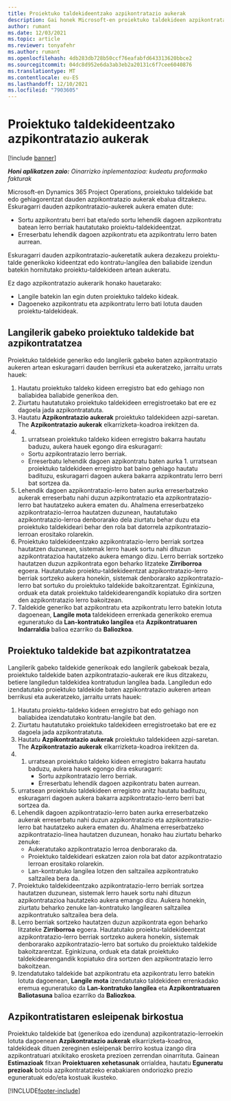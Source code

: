 ```yaml
---
title: Proiektuko taldekideentzako azpikontratazio aukerak
description: Gai honek Microsoft-en proiektuko taldekideen azpikontratazio aukerak azaltzen ditu Dynamics 365 Project Operations.
author: rumant
ms.date: 12/03/2021
ms.topic: article
ms.reviewer: tonyafehr
ms.author: rumant
ms.openlocfilehash: 4db283db728b50ccf76eafabfd643313620bbce2
ms.sourcegitcommit: 04dc8d952e6da3ab3eb2a20131c6f7cee6040876
ms.translationtype: MT
ms.contentlocale: eu-ES
ms.lasthandoff: 12/10/2021
ms.locfileid: "7903605"
---
```

# <a name="subcontracting-options-for-project-team-members"></a>Proiektuko taldekideentzako azpikontratazio aukerak

[!include [banner](../../includes/dataverse-preview.md)]

_**Honi aplikatzen zaio:** Oinarrizko inplementazioa: kudeatu proformako fakturak_

Microsoft-en Dynamics 365 Project Operations, proiektuko taldekide bat edo gehiagorentzat dauden azpikontratazio aukerak ebalua ditzakezu. Eskuragarri dauden azpikontratazio-aukerek aukera ematen dute:

- Sortu azpikontratu berri bat eta/edo sortu lehendik dagoen azpikontratu batean lerro berriak hautatutako proiektu-taldekideentzat. 
- Erreserbatu lehendik dagoen azpikontratu eta azpikontratu lerro baten aurrean. 

Eskuragarri dauden azpikontratazio-aukeretatik aukera dezakezu proiektu-talde generikoko kideentzat edo kontratu-langilea den baliabide izendun batekin hornitutako proiektu-taldekideen artean aukeratu. 

Ez dago azpikontratazio aukerarik honako hauetarako:

- Langile batekin lan egin duten proiektuko taldeko kideak. 
- Dagoeneko azpikontratu eta azpikontratu lerro bati lotuta dauden proiektu-taldekideak. 

## <a name="subcontracting-an-unstaffed-project-team-member"></a>Langilerik gabeko proiektuko taldekide bat azpikontratatzea

Proiektuko taldekide generiko edo langilerik gabeko baten azpikontratazio aukeren artean eskuragarri dauden berrikusi eta aukeratzeko, jarraitu urrats hauek:

1. Hautatu proiektuko taldeko kideen erregistro bat edo gehiago non baliabidea baliabide generikoa den.
2. Ziurtatu hautatutako proiektuko taldekideen erregistroetako bat ere ez dagoela jada azpikontratatuta. 
3. Hautatu **Azpikontratazio aukerak** proiektuko taldekideen azpi-saretan. The **Azpikontratazio aukerak** elkarrizketa-koadroa irekitzen da. 
4. 1. urratsean proiektuko taldeko kideen erregistro bakarra hautatu baduzu, aukera hauek egongo dira eskuragarri:
    - Sortu azpikontratazio lerro berriak. 
    - Erreserbatu lehendik dagoen azpikontratu baten aurka 1. urratsean proiektuko taldekideen erregistro bat baino gehiago hautatu badituzu, eskuragarri dagoen aukera bakarra azpikontratu lerro berri bat sortzea da.
5. Lehendik dagoen azpikontratazio-lerro baten aurka erreserbatzeko aukerak erreserbatu nahi duzun azpikontratazio eta azpikontratazio-lerro bat hautatzeko aukera ematen du. Ahalmena erreserbatzeko azpikontratazio-lerroa hautatzen duzunean, hautatutako azpikontratazio-lerroa denborarako dela ziurtatu behar duzu eta proiektuko taldekideari behar den rola bat datorrela azpikontratazio-lerroan erositako rolarekin.
6. Proiektuko taldekideentzako azpikontratazio-lerro berriak sortzea hautatzen duzunean, sistemak lerro hauek sortu nahi dituzun azpikontratazioa hautatzeko aukera emango dizu. Lerro berriak sortzeko hautatzen duzun azpikontrata egon beharko litzateke **Zirriborroa** egoera. Hautatutako proiektu-taldekideentzat azpikontratazio-lerro berriak sortzeko aukera honekin, sistemak denborarako azpikontratazio-lerro bat sortuko du proiektuko taldekide bakoitzarentzat. Eginkizuna, orduak eta datak proiektuko taldekidearengandik kopiatuko dira sortzen den azpikontratazio lerro bakoitzean. 
7. Taldekide generiko bat azpikontratu eta azpikontratu lerro batekin lotuta dagoenean, **Langile mota** taldekideen errenkada generikoko eremua eguneratuko da **Lan-kontratuko langilea** eta **Azpikontratuaren Indarraldia** balioa ezarriko da **Baliozkoa**.

## <a name="subcontracting-a-staffed-project-team-member"></a>Proiektuko taldekide bat azpikontratatzea

Langilerik gabeko taldekide generikoak edo langilerik gabekoak bezala, proiektuko taldekide baten azpikontratazio-aukerak ere ikus ditzakezu, betiere langiledun taldekidea kontratudun langilea bada. Langiledun edo izendatutako proiektuko taldekide baten azpikontratazio aukeren artean berrikusi eta aukeratzeko, jarraitu urrats hauek:

1. Hautatu proiektu-taldeko kideen erregistro bat edo gehiago non baliabidea izendatutako kontratu-langile bat den.
2. Ziurtatu hautatutako proiektuko taldekideen erregistroetako bat ere ez dagoela jada azpikontratatuta. 
3. Hautatu **Azpikontratazio aukerak** proiektuko taldekideen azpi-saretan. The **Azpikontratazio aukerak** elkarrizketa-koadroa irekitzen da. 
4. 1. urratsean proiektuko taldeko kideen erregistro bakarra hautatu baduzu, aukera hauek egongo dira eskuragarri:
      - Sortu azpikontratazio lerro berriak.
      - Erreserbatu lehendik dagoen azpikontratu baten aurrean.
  1. urratsean proiektuko taldekideen erregistro anitz hautatu badituzu, eskuragarri dagoen aukera bakarra azpikontratazio-lerro berri bat sortzea da.
5. Lehendik dagoen azpikontratazio-lerro baten aurka erreserbatzeko aukerak erreserbatu nahi duzun azpikontratazio eta azpikontratazio-lerro bat hautatzeko aukera ematen du. Ahalmena erreserbatzeko azpikontratazio-linea hautatzen duzunean, honako hau ziurtatu beharko zenuke:
      - Aukeratutako azpikontratazio lerroa denborarako da. 
      - Proiektuko taldekideari eskatzen zaion rola bat dator azpikontratazio lerroan erositako rolarekin. 
      - Lan-kontratuko langilea lotzen den saltzailea azpikontratuko saltzailea bera da.
6. Proiektuko taldekideentzako azpikontratazio-lerro berriak sortzea hautatzen duzunean, sistemak lerro hauek sortu nahi dituzun azpikontratazioa hautatzeko aukera emango dizu. Aukera honekin, ziurtatu beharko zenuke lan-kontratuko langilearen saltzailea azpikontratuko saltzailea bera dela. 
7. Lerro berriak sortzeko hautatzen duzun azpikontrata egon beharko litzateke **Zirriborroa** egoera. Hautatutako proiektu-taldekideentzat azpikontratazio-lerro berriak sortzeko aukera honekin, sistemak denborarako azpikontratazio-lerro bat sortuko du proiektuko taldekide bakoitzarentzat. Eginkizuna, orduak eta datak proiektuko taldekidearengandik kopiatuko dira sortzen den azpikontratazio lerro bakoitzean.  
8. Izendatutako taldekide bat azpikontratu eta azpikontratu lerro batekin lotuta dagoenean, **Langile mota** izendatutako taldekideen errenkadako eremua eguneratuko da **Lan-kontratuko langilea** eta **Azpikontratuaren Baliotasuna** balioa ezarriko da **Baliozkoa**.

## <a name="re-costing-subcontractor-assignments"></a>Azpikontratistaren esleipenak birkostua

Proiektuko taldekide bat (generikoa edo izenduna) azpikontratazio-lerroekin lotuta dagoenean **Azpikontratazio aukerak** elkarrizketa-koadroa, taldekideak dituen zereginen esleipenak berriro kostua izango dira azpikontratuari atxikitako erosketa prezioen zerrendan oinarrituta. Gainean **Estimazioak** fitxan **Proiektuaren xehetasunak** orrialdea, hautatu **Eguneratu prezioak** botoia azpikontratatzeko erabakiaren ondoriozko prezio eguneratuak edo/eta kostuak ikusteko.

[!INCLUDE[footer-include](../../includes/footer-banner.md)]
